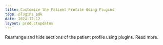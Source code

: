 ```yaml
---
title: Customize the Patient Profile Using Plugins
tags: plugins sdk
date: 2024-12-12
layout: productupdates
---
```


Rearrange and hide sections of the patient profile using plugins. Read more. 